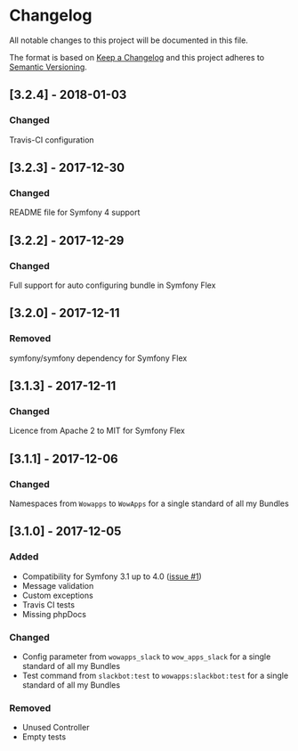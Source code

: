 # Changelog
All notable changes to this project will be documented in this file.

The format is based on [Keep a Changelog](http://keepachangelog.com/en/1.0.0/)
and this project adheres to [Semantic Versioning](http://semver.org/spec/v2.0.0.html).

## [3.2.4] - 2018-01-03
### Changed
Travis-CI configuration

## [3.2.3] - 2017-12-30
### Changed
README file for Symfony 4 support

## [3.2.2] - 2017-12-29
### Changed
Full support for auto configuring bundle in Symfony Flex

## [3.2.0] - 2017-12-11
### Removed
symfony/symfony dependency for Symfony Flex

## [3.1.3] - 2017-12-11
### Changed
Licence from Apache 2 to MIT for Symfony Flex

## [3.1.1] - 2017-12-06
### Changed
Namespaces from `Wowapps` to `WowApps` for a single standard of all my Bundles

## [3.1.0] - 2017-12-05
### Added
- Compatibility for Symfony 3.1 up to 4.0 ([issue #1](https://github.com/wow-apps/symfony-slack-bot/issues/1))
- Message validation
- Custom exceptions
- Travis CI tests
- Missing phpDocs

### Changed
- Config parameter from `wowapps_slack` to `wow_apps_slack` for a single standard of all my Bundles
- Test command from `slackbot:test` to `wowapps:slackbot:test` for a single standard of all my Bundles

### Removed
- Unused Controller
- Empty tests
